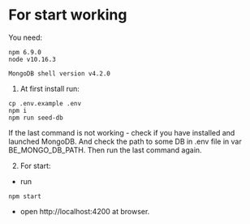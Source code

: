 # For start working

You need:
```
npm 6.9.0
node v10.16.3

MongoDB shell version v4.2.0
```

1. At first install run:
```
cp .env.example .env
npm i
npm run seed-db
```
If the last command is not working - check if you have installed and launched MongoDB. 
And check the path to some DB in .env file in var BE_MONGO_DB_PATH. 
Then run the last command again.

2. For start:
- run
```
npm start
```
- open http://localhost:4200 at browser.

